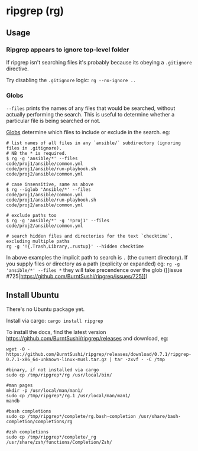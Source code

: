 # ripgrep (rg)

## Usage

### Ripgrep appears to ignore top-level folder

If ripgrep isn't searching files it's probably because its obeying a `.gitignore` directive.

Try disabling the `.gitignore` logic: `rg --no-ignore ..`

### Globs

`--files` prints the names of any files that would be searched, without actually performing the search. This is useful to determine whether a particular file is being searched or not.

[Globs](https://github.com/BurntSushi/ripgrep/tree/master/globset) determine which files to include or exclude in the search.
eg: 

```
# list names of all files in any `ansible/` subdirectory (ignoring files in .gitignore).
# NB the * is required.
$ rg -g 'ansible/*' --files
code/proj1/ansible/common.yml
code/proj1/ansible/run-playbook.sh
code/proj2/ansible/common.yml

# case insensitive, same as above
$ rg --iglob 'Ansible/*' --files
code/proj1/ansible/common.yml
code/proj1/ansible/run-playbook.sh
code/proj2/ansible/common.yml

# exclude paths too
$ rg -g 'ansible/*' -g '!proj1' --files
code/proj2/ansible/common.yml

# search hidden files and directories for the text `checktime`, excluding multiple paths
rg -g '!{.Trash,Library,.rustup}' --hidden checktime
```

In above examples the implicit path to search is `.` (the current directory).
If you supply files or directory as a path (explicity or expanded) eg: `rg -g 'ansible/*' --files *` they will take precendence over the glob ([[issue #725|https://github.com/BurntSushi/ripgrep/issues/725]])
</pre>
</div>

## Install Ubuntu
There's no Ubuntu package yet.

Install via cargo: `cargo install ripgrep`

To install the docs, find the latest version https://github.com/BurntSushi/ripgrep/releases and download, eg:

```
wget -O - https://github.com/BurntSushi/ripgrep/releases/download/0.7.1/ripgrep-0.7.1-x86_64-unknown-linux-musl.tar.gz | tar -zxvf - -C /tmp

#binary, if not installed via cargo
sudo cp /tmp/ripgrep*/rg /usr/local/bin/

#man pages
mkdir -p /usr/local/man/man1/
sudo cp /tmp/ripgrep*/rg.1 /usr/local/man/man1/
mandb

#bash completions
sudo cp /tmp/ripgrep*/complete/rg.bash-completion /usr/share/bash-completion/completions/rg

#zsh completions
sudo cp /tmp/ripgrep*/complete/_rg /usr/share/zsh/functions/Completion/Zsh/
```


